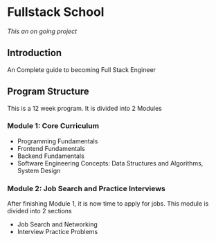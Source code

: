 # Fullstack School
*This an on going project*
## Introduction
An Complete guide to becoming Full Stack Engineer

## Program Structure
This is a 12 week program. It is divided into 2 Modules
### Module 1: Core Curriculum
- Programming Fundamentals
- Frontend Fundamentals
- Backend Fundamentals
- Software Engineering Concepts: Data Structures and Algorithms, System Design

### Module 2: Job Search and Practice Interviews
After finishing Module 1, it is now time to apply for jobs. This module is divided into 2 sections
- Job Search and Networking
- Interview Practice Problems

